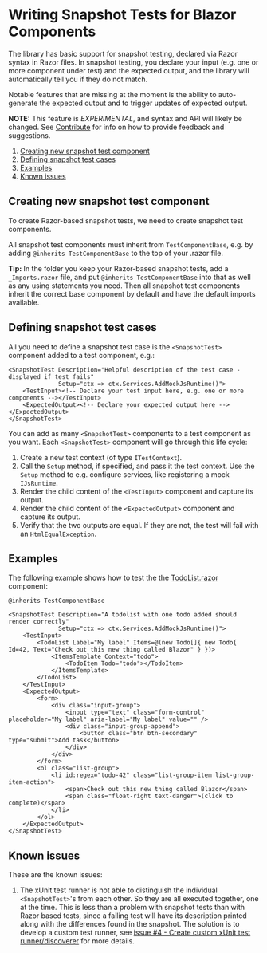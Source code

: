 # Writing Snapshot Tests for Blazor Components

The library has basic support for snapshot testing, declared via Razor syntax in Razor files. In snapshot testing, you declare your input (e.g. one or more component under test) and the expected output, and the library will automatically tell you if they do not match.

Notable features that are missing at the moment is the ability to auto-generate the expected output and to trigger updates of expected output.

**NOTE:** This feature is _EXPERIMENTAL_, and syntax and API will likely be changed. See [Contribute](readme.md/#contribute) for info on how to provide feedback and suggestions.

1. [Creating new snapshot test component](#creating-new-snapshot-test-component)
2. [Defining snapshot test cases](#defining-snapshot-test-cases)
3. [Examples](#examples)
4. [Known issues](#known-issues)

## Creating new snapshot test component

To create Razor-based snapshot tests, we need to create snapshot test components.

All snapshot test components must inherit from `TestComponentBase`, e.g. by adding `@inherits TestComponentBase` to the top of your .razor file.

**Tip:** In the folder you keep your Razor-based snapshot tests, add a `_Imports.razor` file, and put `@inherits TestComponentBase` into that as well as any using statements you need. Then all snapshot test components inherit the correct base component by default and have the default imports available.

## Defining snapshot test cases

All you need to define a snapshot test case is the `<SnapshotTest>` component added to a test component, e.g.:

```cshtml
<SnapshotTest Description="Helpful description of the test case - displayed if test fails"
              Setup="ctx => ctx.Services.AddMockJsRuntime()">
    <TestInput><!-- Declare your test input here, e.g. one or more components --></TestInput>
    <ExpectedOutput><!-- Declare your expected output here --></ExpectedOutput>
</SnapshotTest>
```

You can add as many `<SnapshotTest>` components to a test component as you want. Each `<SnapshotTest>` component will go through this life cycle:

1. Create a new test context (of type `ITestContext`).
2. Call the `Setup` method, if specified, and pass it the test context. Use the `Setup` method to e.g. configure services, like registering a mock `IJsRuntime`.
3. Render the child content of the `<TestInput>` component and capture its output.
4. Render the child content of the `<ExpectedOutput>` component and capture its output.
5. Verify that the two outputs are equal. If they are not, the test will fail with an `HtmlEqualException`.

## Examples

The following example shows how to test the the [TodoList.razor](../sample/src/Pages/TodoList.razor) component:

```cshtml
@inherits TestComponentBase

<SnapshotTest Description="A todolist with one todo added should render correctly"
              Setup="ctx => ctx.Services.AddMockJsRuntime()">
    <TestInput>
        <TodoList Label="My label" Items=@(new Todo[]{ new Todo{ Id=42, Text="Check out this new thing called Blazor" } })>
            <ItemsTemplate Context="todo">
                <TodoItem Todo="todo"></TodoItem>
            </ItemsTemplate>
        </TodoList>
    </TestInput>
    <ExpectedOutput>
        <form>
            <div class="input-group">
                <input type="text" class="form-control" placeholder="My label" aria-label="My label" value="" />
                <div class="input-group-append">
                    <button class="btn btn-secondary" type="submit">Add task</button>
                </div>
            </div>
        </form>
        <ol class="list-group">
            <li id:regex="todo-42" class="list-group-item list-group-item-action">
                <span>Check out this new thing called Blazor</span>
                <span class="float-right text-danger">(click to complete)</span>
            </li>
        </ol>
    </ExpectedOutput>
</SnapshotTest>
```

## Known issues

These are the known issues:

1. The xUnit test runner is not able to distinguish the individual `<SnapshotTest>`'s from each other. So they are all executed together, one at the time. This is less than a problem with snapshot tests than with Razor based tests, since a failing test will have its description printed along with the differences found in the snapshot. The solution is to develop a custom test runner, see [issue #4 - Create custom xUnit test runner/discoverer](/issues/4) for more details.
